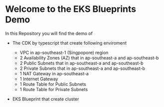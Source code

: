 # Welcome to the EKS Blueprints Demo
In this Repository you will find the demo of
- The CDK by typescript that create following enviroment
  - VPC in ap-southeast-1 (Singpopore) region
  - 2 Availability Zones (AZ) that in ap-southeast-a and ap-southeast-b
  - 2 Public Subnets that in ap-southeast-a and ap-southeast-b
  - 2 Private Subnets that in ap-southeast-a and ap-southeast-b
  - 1 NAT Gateway in ap-southeast-a
  - 1 Internet Gateway
  - 1 Route Table for Public Subnets
  - 1 Route Table for Private Subnets
 
- EKS Blueprint that create cluster
